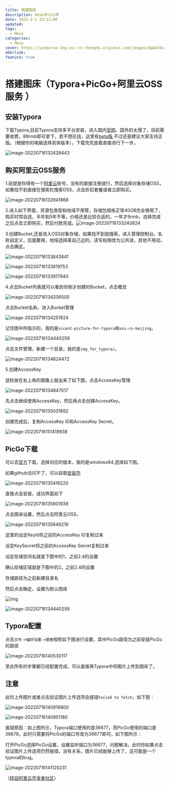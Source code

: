 ```yaml
---
title: 搭建图床
description: Hexo学习心得
date: 2023-2-2 23:11:00
updated: 
tags:
  - Hexo
categories:
  - Hexo
cover: https://yimoorua-img.oss-cn-chengdu.aliyuncs.com/images/AgAAC6u-TVOZz2AAaN5Gl77-CtWr2-Tr.png
abbrlink: 
feature: true
---
```


# 搭建图床（Typora+PicGo+阿里云OSS服务 ）

## 安装Typora

下载Typora,目前Typora支持多平台安装，进入国内[官网](https://typoraio.cn/)，国外的太慢了，目前需要收费，89rmb即可拿下，若不想花钱，这里有[beta版](https://www.aliyundrive.com/s/26FApafqRFo),不过还是建议大家支持正版。（根据你的电脑选择具体版本），下载完先放着直接进行下一步。

![image-20220716132428443](https://yimoorua-img.oss-cn-chengdu.aliyuncs.com/md-imgs/image-20220716132428443.png)

## 购买阿里云OSS服务

1.前提是你得有一个[阿里云](https://www.aliyun.com/)账号，没有的直接注册就行，然后选择对象存储OSS，如果找不到直接在搜索栏搜索OSS，点击折扣套餐或者立即购买。

![image-20220716132941868](https://yimoorua-img.oss-cn-chengdu.aliyuncs.com/md-imgs/image-20220716132941868.png)

2.进入如下界面，资源包类型和地域不用管，存储包规格正常40GB完全够用了，购买时常自选，半年到5年不等，价格还是比较合适的，一年才9rmb，选择完成之后点击立即购买，然后付款完成。![image-20220716133240824](https://yimoorua-img.oss-cn-chengdu.aliyuncs.com/md-imgs/image-20220716133240824.png)

3.创建Bucket,还是进入OSS对象存储，如果找不到就搜索，进入管理控制台。名称自定义，后面要用，地域选择离自己近的，读写权限改为公共读，其他不用动，点击确定。

![image-20220716133643641](https://yimoorua-img.oss-cn-chengdu.aliyuncs.com/md-imgs/image-20220716133643641.png)

![image-20220716133819753](https://yimoorua-img.oss-cn-chengdu.aliyuncs.com/md-imgs/image-20220716133819753.png)

![image-20220716133917940](https://yimoorua-img.oss-cn-chengdu.aliyuncs.com/md-imgs/image-20220716133917940.png)

4.点击Bucket列表就可以看到你刚才创建的Bucket，点击概览

![image-20220716134206500](https://yimoorua-img.oss-cn-chengdu.aliyuncs.com/md-imgs/image-20220716134206500.png)

点击Bucket名称，进入Bucket管理

![image-20220716134251924](https://yimoorua-img.oss-cn-chengdu.aliyuncs.com/md-imgs/image-20220716134251924.png)

记住图中所指示的，我的是`vicent-picture-for-typora`和`oss-cn-beijing`。

![image-20220716134440259](https://yimoorua-img.oss-cn-chengdu.aliyuncs.com/md-imgs/image-20220716134440259.png)

点击文件管理，新建一个目录，我的是`img_for_typora/`。

![image-20220716134624472](https://yimoorua-img.oss-cn-chengdu.aliyuncs.com/md-imgs/image-20220716134624472.png)

5.创建AccessKey

鼠标放在右上角的图像上就出来了如下图，点击AccessKey管理

![image-20220716134847017](https://yimoorua-img.oss-cn-chengdu.aliyuncs.com/md-imgs/image-20220716134847017.png)

先点击继续使用AccessKey，然后再点击创建AccessKey。

![image-20220716135031692](https://yimoorua-img.oss-cn-chengdu.aliyuncs.com/md-imgs/image-20220716135031692.png)

创建完成后，复制AccessKey ID和AccessKey Secret。

![image-20220716151419938](https://yimoorua-img.oss-cn-chengdu.aliyuncs.com/md-imgs/image-20220716151419938.png)

## PicGo下载

可以去[官方](https://github.com/Molunerfinn/PicGo/releases/tag/v2.3.0)下载，选择对应的版本，我的是windows64,选择如下图。

如果github访问不了，可以自取[安装包](https://www.aliyundrive.com/s/ViQCSDpgcHL)

![image-20220716135416220](https://yimoorua-img.oss-cn-chengdu.aliyuncs.com/md-imgs/image-20220716135416220.png)

直接点击安装，成功界面如下

![image-20220716135601939](https://yimoorua-img.oss-cn-chengdu.aliyuncs.com/md-imgs/image-20220716135601939.png)

点击图床设置，然后点击阿里云OSS，

![image-20220716135646219](https://yimoorua-img.oss-cn-chengdu.aliyuncs.com/md-imgs/image-20220716135646219.png)

这里的设定KeyId将之前的AccessKey ID复制过来

设定KeySecret将之前的AccessKey Secret复制过来

设定存储空间名就是下图中的1，之前2.4的设置

确认存储区域就是下图中的2，之前2.4的设置

存储路径为之前新建目录名

然后点击确定，设置为默认图床

![img](https://yimoorua-img.oss-cn-chengdu.aliyuncs.com/md-imgs/image-20220716135754708.png)

![image-20220716134440259](https://yimoorua-img.oss-cn-chengdu.aliyuncs.com/md-imgs/image-20220716134440259-20230202231509884.png)

## Typora配置

点击`文件->偏好设置->图像`按照如下图进行设置，其中PicGo路径为之前安装PicGo的路径

![image-20220716140530117](https://yimoorua-img.oss-cn-chengdu.aliyuncs.com/md-imgs/image-20220716140530117.png)

至此所有的步骤都已经配置完成，可以直接再Typora中将图片上传到图床了。

## 注意

此时上传图片或者点击验证图片上传选项会报错`Failed to fetch`，如下图：

![image-20220716140916800](https://vicent-picture-for-typora.oss-cn-beijing.aliyuncs.com/img_for_typora/image-20220716140916800.png)

![image-20220716140951180](https://yimoorua-img.oss-cn-chengdu.aliyuncs.com/md-imgs/image-20220716140951180.png)

报错原因：如上图所示，Typora端口使用的是36677，而PicGo使用的端口是36678，此时只需要将PicGo的端口号改为36677即可，如下图所示：

打开PicGo选择PicGo设置，设置监听端口为36677，问题解决。此时你如果点击验证图片上传选项仍然报错，没有关系，图片已经能够上传了，这可能是一个typora的bug。

![image-20220716141120231](https://yimoorua-img.oss-cn-chengdu.aliyuncs.com/md-imgs/image-20220716141120231.png)

（[转自阿里云开发者社区](https://developer.aliyun.com/article/1033730)）


